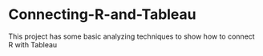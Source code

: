 # Connecting-R-and-Tableau
This project has some basic analyzing techniques to show how to connect R with Tableau
